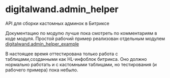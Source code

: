 # digitalwand.admin_helper
API для сборки кастомных админок в Битриксе

Документацию по модулю лучше пока смотреть по комментариям в коде модуля. 
Простой рабочий пример реализован отдельным модулем [digitalwand.admin_helper_example](https://github.com/DigitalWand/digitalwand.admin_helper_example)

В настоящее время оттестирована только работа с таблицами,созданными как HL-инфоблок битрикса. Оно должно нормально работать и с кастомными таблицами, но тестирования (и рабочего примера) пока небыло. 
